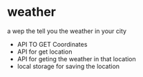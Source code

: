 # weather
a wep the tell you the weather in your city
- API TO GET Coordinates
- API for get location
- API for geting the weather in that location
- local storage for saving the location 
